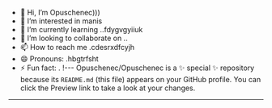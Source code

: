 - 👋 Hi, I’m Opuschenec)))
- 👀 I’m interested in manis
- 🌱 I’m currently learning ..fdygvgyiiuk
- 💞️ I’m looking to collaborate on ..
- 📫 How to reach me .cdesrxdfcyjh
- 😄 Pronouns: .hbgtrfsht
- ⚡ Fun fact: .
!---
Opuschenec/Opuschenec is a ✨ special ✨ repository because its `README.md` (this file) appears on your GitHub profile.
You can click the Preview link to take a look at your changes.
---
